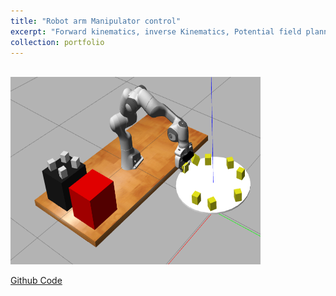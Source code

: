 ```yaml
---
title: "Robot arm Manipulator control"
excerpt: "Forward kinematics, inverse Kinematics, Potential field planner, RRT planner"
collection: portfolio
---
```

<br/><img src='/images/dynamic_grasp-min.png' width=400 height=300>

[Github Code](https://github.com/RollingOat/control-path-planning-trajectory-optimization-of-a-quadrotor)

